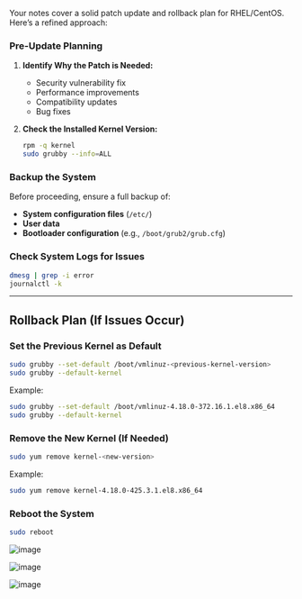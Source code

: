 Your notes cover a solid patch update and rollback plan for RHEL/CentOS. Here’s a refined approach:

### **Pre-Update Planning**
1. **Identify Why the Patch is Needed:**
   - Security vulnerability fix  
   - Performance improvements  
   - Compatibility updates  
   - Bug fixes  

2. **Check the Installed Kernel Version:**
   ```bash
   rpm -q kernel
   sudo grubby --info=ALL
   ```

### **Backup the System**
Before proceeding, ensure a full backup of:
   - **System configuration files** (`/etc/`)
   - **User data**  
   - **Bootloader configuration** (e.g., `/boot/grub2/grub.cfg`)

### **Check System Logs for Issues**
   ```bash
   dmesg | grep -i error
   journalctl -k
   ```

---

## **Rollback Plan (If Issues Occur)**
### **Set the Previous Kernel as Default**
   ```bash
   sudo grubby --set-default /boot/vmlinuz-<previous-kernel-version>
   sudo grubby --default-kernel
   ```

Example:
   ```bash
   sudo grubby --set-default /boot/vmlinuz-4.18.0-372.16.1.el8.x86_64
   sudo grubby --default-kernel
   ```

### **Remove the New Kernel (If Needed)**
   ```bash
   sudo yum remove kernel-<new-version>
   ```

Example:
   ```bash
   sudo yum remove kernel-4.18.0-425.3.1.el8.x86_64
   ```

### **Reboot the System**
   ```bash
   sudo reboot
   ```
![image](https://github.com/user-attachments/assets/3ced1fa1-1628-4874-a231-b3ec3bd84cf1)

![image](https://github.com/user-attachments/assets/d7b8258c-cff3-4156-8405-83318f8ece5b)

![image](https://images.app.goo.gl/fyDug26Pv6Kpr9dT9)
